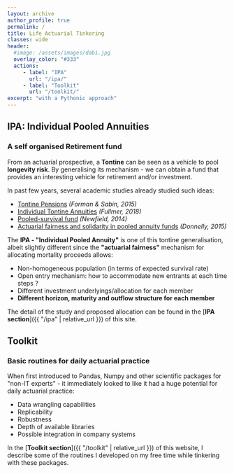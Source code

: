 ```yaml
---
layout: archive
author_profile: true
permalink: /
title: Life Actuarial Tinkering
classes: wide
header:
  #image: /assets/images/dabi.jpg
  overlay_color: "#333"
  actions:
     - label: "IPA"
       url: "/ipa/"
     - label: "Toolkit"
       url: "/toolkit/"
excerpt: "with a Pythonic approach"
---
```


## IPA: Individual Pooled Annuities
### A self organised Retirement fund

From an actuarial prospective, a **Tontine** can be seen as a vehicle to pool **longevity risk**.
By generalising its mechanism - we can obtain a fund that provides an interesting vehicle for retirement and/or investment.

In past few years, several academic studies already studied such ideas:
* [Tontine Pensions](https://scholarship.law.upenn.edu/penn_law_review/vol163/iss3/3/) *(Forman & Sabin, 2015)*
* [Individual Tontine Annuities](https://ssrn.com/abstract=3217551) *(Fullmer, 2018)*
* [Pooled-survival fund](https://www.actuaries.asn.au/Library/Events/FSF/2014/NewfieldPostRetirementPaper140505.pdf) *(Newfield, 2014)*
* [Actuarial fairness and solidarity in pooled annuity funds](https://arxiv.org/abs/1311.5120) *(Donnelly, 2015)*


The **IPA - "Individual Pooled Annuity"** is one of this tontine generalisation, albeit slightly different since the **"actuarial fairness"** mechanism for allocating mortality proceeds allows:
* Non-homogeneous population (in terms of expected survival rate)
* Open entry mechanism: how to accommodate new entrants at each time steps ?
* Different investment underlyings/allocation for each member
* **Different horizon, maturity and outflow structure for each member**

The detail of the study and proposed allocation can be found in the [**IPA section**]({{ "/ipa" | relative_url }}) of this site.


## Toolkit

### Basic routines for daily actuarial practice

When first introduced to Pandas, Numpy and other scientific packages for "non-IT experts" - it immediately looked to like it had a huge potential for daily actuarial practice:
* Data wrangling capabilities
* Replicability
* Robustness
* Depth of available libraries
* Possible integration in company systems   

In the [**Toolkit section**]({{ "/toolkit" | relative_url }}) of this website, I describe some of the routines I developed on my free time while tinkering with these packages.
